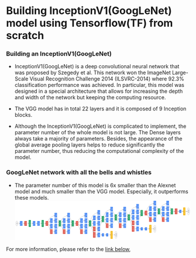 # Building InceptionV1(GoogLeNet) model using Tensorflow(TF) from scratch

### Building an InceptionV1(GoogLeNet)

- InceptionV1(GoogLeNet) is a deep convolutional neural network that was proposed by Szegedy et al. This network won the ImageNet Large-Scale Visual Recognition Challenge 2014 (ILSVRC-2014) where 92.3% classification performance was achieved. In particular, this model was designed in a special architecture that allows for increasing the depth and width of the network but keeping the computing resource.

- The VGG model has in total 22 layers and it is composed of 9 Inception blocks. 

- Although the InceptionV1(GoogLeNet) is complicated to implement, the parameter number of the whole model is not large. The Dense layers always take a majority of parameters. Besides, the appearance of the global average pooling layers helps to reduce significantly the parameter number, thus reducing the computational complexity of the model.

### GoogLeNet network with all the bells and whistles
- The parameter number of this model is 6x smaller than the Alexnet model and much smaller than the VGG model. Especially, it outperforms these models.
![](/images/Inception_V1(GoogleNet).png)

For more information, please refer to the  <a href= "https://github.com/makhmudjumanazarov/Inception-V1-GoogleNet-Architecture-via-Tensorflow/blob/main/Inception%20V1.ipynb">link below</a>,

